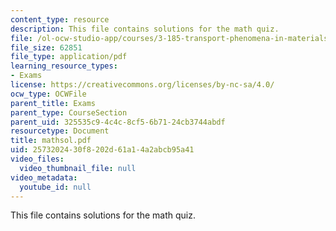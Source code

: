 ```yaml
---
content_type: resource
description: This file contains solutions for the math quiz.
file: /ol-ocw-studio-app/courses/3-185-transport-phenomena-in-materials-engineering-fall-2003/2573202430f8202d61a14a2abcb95a41_mathsol.pdf
file_size: 62851
file_type: application/pdf
learning_resource_types:
- Exams
license: https://creativecommons.org/licenses/by-nc-sa/4.0/
ocw_type: OCWFile
parent_title: Exams
parent_type: CourseSection
parent_uid: 325535c9-4c4c-8cf5-6b71-24cb3744abdf
resourcetype: Document
title: mathsol.pdf
uid: 25732024-30f8-202d-61a1-4a2abcb95a41
video_files:
  video_thumbnail_file: null
video_metadata:
  youtube_id: null
---
```

This file contains solutions for the math quiz.